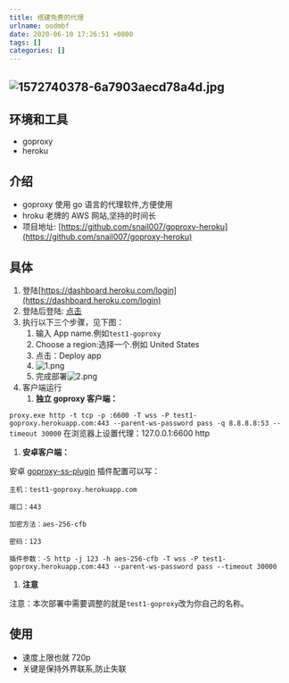 ```yaml
---
title: 搭建免费的代理
urlname: oodmbf
date: 2020-06-10 17:26:51 +0800
tags: []
categories: []
---
```


## ![1572740378-6a7903aecd78a4d.jpg](https://cdn.nlark.com/yuque/0/2020/jpeg/1550831/1591781763892-44019e6c-b4e4-4b80-a458-ab994e8805d2.jpeg#align=left&display=inline&height=459&margin=%5Bobject%20Object%5D&name=1572740378-6a7903aecd78a4d.jpg&originHeight=459&originWidth=1080&size=7975&status=done&style=none&width=1080)

## 环境和工具

- goproxy
- heroku

## 介绍

- goproxy 使用 go 语言的代理软件,方便使用
- hroku 老牌的 AWS 网站,坚持的时间长
- 项目地址: [https://github.com/snail007/goproxy-heroku](https://github.com/snail007/goproxy-heroku)

## 具体

1. 登陆[https://dashboard.heroku.com/login](https://dashboard.heroku.com/login)
1. 登陆后登陆: [点击](https://heroku.com/deploy?template=https://github.com/snail007/goproxy-heroku)
1. 执行以下三个步骤，见下图：
   1. 输入 App name.例如`test1-goproxy`
   1. Choose a region:选择一个.例如 United States
   1. 点击：Deploy app
   1. ![1.png](https://cdn.nlark.com/yuque/0/2020/png/1550831/1591781496067-dfaf264e-e0e5-4c04-b1f1-42651dda32c5.png#align=left&display=inline&height=505&margin=%5Bobject%20Object%5D&name=1.png&originHeight=505&originWidth=452&size=25954&status=done&style=none&width=452)
   1. 完成部署![2.png](https://cdn.nlark.com/yuque/0/2020/png/1550831/1591781522624-9e7f4fd9-916a-4b6a-99f4-91844dc57456.png#align=left&display=inline&height=341&margin=%5Bobject%20Object%5D&name=2.png&originHeight=341&originWidth=445&size=21636&status=done&style=none&width=445)
1. 客户端运行
   1. **独立 goproxy 客户端：**

`proxy.exe http -t tcp -p :6600 -T wss -P test1-goproxy.herokuapp.com:443 --parent-ws-password pass -q 8.8.8.8:53 --timeout 30000`
在浏览器上设置代理：127.0.0.1:6600 http

1.  **安卓客户端：**

安卓 [goproxy-ss-plugin](https://github.com/snail007/goproxy-ss-plugin-android) 插件配置可以写：

```shell
主机：test1-goproxy.herokuapp.com

端口：443

加密方法：aes-256-cfb

密码：123

插件参数：-S http -j 123 -h aes-256-cfb -T wss -P test1-goproxy.herokuapp.com:443 --parent-ws-password pass --timeout 30000
```

1.  **注意**

注意：本次部署中需要调整的就是`test1-goproxy`改为你自己的名称。

## 使用

- 速度上限也就 720p
- 关键是保持外界联系,防止失联
